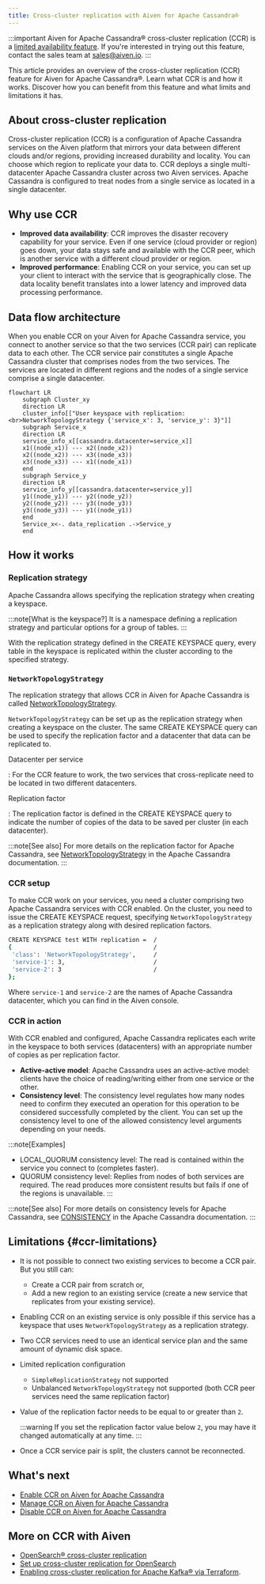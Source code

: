 ```yaml
---
title: Cross-cluster replication with Aiven for Apache Cassandra®
---
```


:::important
Aiven for Apache Cassandra® cross-cluster replication (CCR) is a
[limited availability feature](/docs/platform/concepts/beta_services). If you're interested in trying out this feature, contact
the sales team at [sales@aiven.io](mailto:sales@aiven.io).
:::

This article provides an overview of the cross-cluster replication (CCR)
feature for Aiven for Apache Cassandra®. Learn what CCR is and how it
works. Discover how you can benefit from this feature and what limits
and limitations it has.

## About cross-cluster replication

Cross-cluster replication (CCR) is a configuration of Apache Cassandra
services on the Aiven platform that mirrors your data between different
clouds and/or regions, providing increased durability and locality. You
can choose which region to replicate your data to. CCR deploys a single
multi-datacenter Apache Cassandra cluster across two Aiven services.
Apache Cassandra is configured to treat nodes from a single service as
located in a single datacenter.

## Why use CCR

-   **Improved data availability**: CCR improves the disaster recovery
    capability for your service. Even if one service (cloud provider or
    region) goes down, your data stays safe and available with the CCR
    peer, which is another service with a different cloud provider or
    region.
-   **Improved performance**: Enabling CCR on your service, you can set
    up your client to interact with the service that is geographically
    close. The data locality benefit translates into a lower latency and
    improved data processing performance.

## Data flow architecture

When you enable CCR on your Aiven for Apache Cassandra service, you
connect to another service so that the two services (CCR pair) can
replicate data to each other. The CCR service pair constitutes a single
Apache Cassandra cluster that comprises nodes from the two services. The
services are located in different regions and the nodes of a single
service comprise a single datacenter.

```mermaid
flowchart LR
    subgraph Cluster_xy
    direction LR
    cluster_info[["User keyspace with replication:<br>NetworkTopologyStrategy {'service_x': 3, 'service_y': 3}"]]
    subgraph Service_x
    direction LR
    service_info_x[[cassandra.datacenter=service_x]]
    x1((node_x1)) --- x2((node_x2))
    x2((node_x2)) --- x3((node_x3))
    x3((node_x3)) --- x1((node_x1))
    end
    subgraph Service_y
    direction LR
    service_info_y[[cassandra.datacenter=service_y]]
    y1((node_y1)) --- y2((node_y2))
    y2((node_y2)) --- y3((node_y3))
    y3((node_y3)) --- y1((node_y1))
    end
    Service_x<-. data_replication .->Service_y
    end
```


## How it works

### Replication strategy

Apache Cassandra allows specifying the replication strategy when
creating a keyspace.

:::note[What is the keyspace?]
It is a namespace defining a replication strategy and particular options
for a group of tables.
:::

With the replication strategy defined in the CREATE KEYSPACE query,
every table in the keyspace is replicated within the cluster according
to the specified strategy.

### `NetworkTopologyStrategy`

The replication strategy that allows CCR in Aiven for Apache Cassandra
is called
[NetworkTopologyStrategy](https://cassandra.apache.org/doc/4.1/cassandra/cql/ddl.html#networktopologystrategy).

`NetworkTopologyStrategy` can be set up as the replication strategy when
creating a keyspace on the cluster. The same CREATE KEYSPACE query can
be used to specify the replication factor and a datacenter that data can
be replicated to.

Datacenter per service

:   For the CCR feature to work, the two services that cross-replicate
    need to be located in two different datacenters.

Replication factor

:   The replication factor is defined in the CREATE KEYSPACE query to
    indicate the number of copies of the data to be saved per cluster
    (in each datacenter).

:::note[See also]
For more details on the replication factor for Apache Cassandra, see
[NetworkTopologyStrategy](https://cassandra.apache.org/doc/4.1/cassandra/cql/ddl.html#networktopologystrategy)
in the Apache Cassandra documentation.
:::

### CCR setup

To make CCR work on your services, you need a cluster comprising two
Apache Cassandra services with CCR enabled. On the cluster, you need to
issue the CREATE KEYSPACE request, specifying `NetworkTopologyStrategy`
as a replication strategy along with desired replication factors.

``` bash
CREATE KEYSPACE test WITH replication =  /
{                                        /
 'class': 'NetworkTopologyStrategy',     /
 'service-1': 3,                         /
 'service-2': 3                          /
};
```

Where `service-1` and `service-2` are the names of Apache Cassandra
datacenter, which you can find in the Aiven console.

### CCR in action

With CCR enabled and configured, Apache Cassandra replicates each write
in the keyspace to both services (datacenters) with an appropriate
number of copies as per replication factor.

-   **Active-active model**: Apache Cassandra uses an active-active
    model: clients have the choice of reading/writing either from one
    service or the other.
-   **Consistency level**: The consistency level regulates how many
    nodes need to confirm they executed an operation for this operation
    to be considered successfully completed by the client. You can set
    up the consistency level to one of the allowed consistency level
    arguments depending on your needs.

:::note[Examples]
-   LOCAL_QUORUM consistency level: The read is contained within the
    service you connect to (completes faster).
-   QUORUM consistency level: Replies from nodes of both services are
    required. The read produces more consistent results but fails if one
    of the regions is unavailable.
:::

:::note[See also]
For more details on consistency levels for Apache Cassandra, see
[CONSISTENCY](https://cassandra.apache.org/doc/4.1/cassandra/tools/cqlsh.html#consistency)
in the Apache Cassandra documentation.
:::

## Limitations {#ccr-limitations}

-   It is not possible to connect two existing services to become a CCR
    pair. But you still can:

    -   Create a CCR pair from scratch or,
    -   Add a new region to an existing service (create a new service
        that replicates from your existing service).

-   Enabling CCR on an existing service is only possible if this service
    has a keyspace that uses `NetworkTopologyStrategy` as a replication
    strategy.

-   Two CCR services need to use an identical service plan and the same
    amount of dynamic disk space.

-   Limited replication configuration

    -   `SimpleReplicationStrategy` not supported
    -   Unbalanced `NetworkTopologyStrategy` not supported (both CCR
        peer services need the same replication factor)

-   Value of the replication factor needs to be equal to or greater than
    `2`.

    :::warning
    If you set the replication factor value below `2`, you may have it
    changed automatically at any time.
    :::

-   Once a CCR service pair is split, the clusters cannot be
    reconnected.

## What's next

-   [Enable CCR on Aiven for Apache Cassandra](/docs/products/cassandra/howto/enable-cross-cluster-replication)
-   [Manage CCR on Aiven for Apache Cassandra](/docs/products/cassandra/howto/manage-cross-cluster-replication)
-   [Disable CCR on Aiven for Apache Cassandra](/docs/products/cassandra/howto/disable-cross-cluster-replication)

## More on CCR with Aiven

-   [OpenSearch® cross-cluster replication](/docs/products/opensearch/concepts/cross-cluster-replication-opensearch)
-   [Set up cross-cluster replication for OpenSearch](/docs/products/opensearch/howto/setup-cross-cluster-replication-opensearch)
-   [Enabling cross-cluster replication for Apache Kafka® via
    Terraform](https://aiven.io/developer/kafka-mirrormaker-crosscluster).

